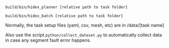 
```
build/bin/hidex_planner [relative path to task folder]
```

```
build/bin/hidex_batch [relative path to task folder]
```

Normally, the task setup files (yaml, csv, mesh, etc) are in /data/[task name]

Also use the script `python/collect_dateset.py` to automatically collect data in case any segment fault error happens.